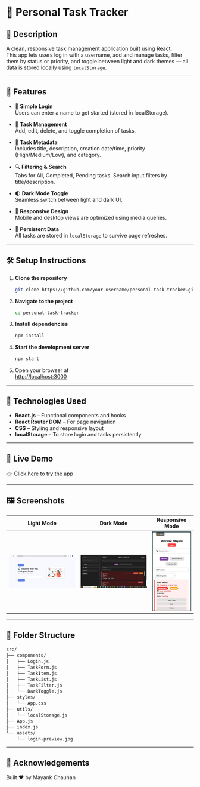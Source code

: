 # 📝 Personal Task Tracker

## 📖 Description
A clean, responsive task management application built using React.  
This app lets users log in with a username, add and manage tasks, filter them by status or priority, and toggle between light and dark themes — all data is stored locally using `localStorage`.

---

## 🚀 Features
- 🔐 **Simple Login**  
  Users can enter a name to get started (stored in localStorage).

- 🧾 **Task Management**  
  Add, edit, delete, and toggle completion of tasks.

- 🧮 **Task Metadata**  
  Includes title, description, creation date/time, priority (High/Medium/Low), and category.

- 🔍 **Filtering & Search**  
  Tabs for All, Completed, Pending tasks. Search input filters by title/description.

- 🌓 **Dark Mode Toggle**  
  Seamless switch between light and dark UI.

- 🧱 **Responsive Design**  
  Mobile and desktop views are optimized using media queries.

- 💾 **Persistent Data**  
  All tasks are stored in `localStorage` to survive page refreshes.

---

## 🛠 Setup Instructions

1. **Clone the repository**
   ```bash
   git clone https://github.com/your-username/personal-task-tracker.git
   ```

2. **Navigate to the project**
   ```bash
   cd personal-task-tracker
   ```

3. **Install dependencies**
   ```bash
   npm install
   ```

4. **Start the development server**
   ```bash
   npm start
   ```

5. Open your browser at  
   [http://localhost:3000](http://localhost:3000)

---

## 🧰 Technologies Used

- **React.js** – Functional components and hooks  
- **React Router DOM** – For page navigation  
- **CSS** – Styling and responsive layout  
- **localStorage** – To store login and tasks persistently  

---

## 🔗 Live Demo
👉 [Click here to try the app](https://task-tracker-pi-ruby.vercel.app/)  


---

## 🖼 Screenshots

| Light Mode                          | Dark Mode                           |Responsive Mode
|------------------------------------ |-------------------------------------|-----------------------------------|
| ![  Light text](https://github.com/mayankDseu/task-tracker/blob/main/screenshots/loginlight.jpg?raw=true) | ![  Light text](https://github.com/mayankDseu/task-tracker/blob/main/screenshots/tasklist.jpg?raw=true) |![  Light text](https://github.com/mayankDseu/task-tracker/blob/main/screenshots/responsive.jpg?raw=true)|


---

## 📂 Folder Structure

```
src/
├── components/
│   ├── Login.js
│   ├── TaskForm.js
│   ├── TaskItem.js
│   ├── TaskList.js
│   ├── TaskFilter.js
│   └── DarkToggle.js
├── styles/
│   └── App.css
├── utils/
│   └── localStorage.js
├── App.js
├── index.js
└── assets/
    └── login-preview.jpg
```

---


## 🙌 Acknowledgements

Built ❤️ by Mayank Chauhan
